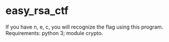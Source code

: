 # easy_rsa_ctf
If you have n, e, c, you will recognize the flag using this program.
Requirements:
python 3;
module crypto.
